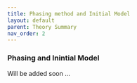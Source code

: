 ```yaml
---
title: Phasing method and Initial Model
layout: default
parent: Theory Summary
nav_order: 2
---
```


### Phasing and Inintial Model
Will be added soon ...
